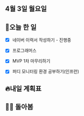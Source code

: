 ## 4월 3일 월요일

## 📝오늘 한 일


- [X] 네이버 이력서 작성하기 - 진행중
- [X] 프로그래머스
- [X] MVP 1차 마무리하기
- [X] 퍼디 모니터링 환경 공부하기(인프런)



## 🔥내일 계획표



## 💁‍♂️ 돌아봄
